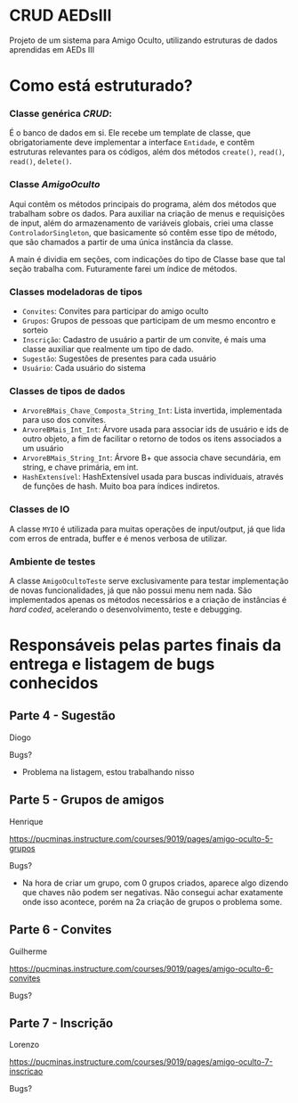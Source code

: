 # CRUD AEDsIII
Projeto de um sistema para  Amigo Oculto, utilizando estruturas de dados aprendidas em AEDs III

# Como está estruturado?

### Classe genérica *CRUD*:
É o banco de dados em si. Ele recebe um template de classe, que obrigatoriamente deve implementar a interface ````Entidade````, e contêm estruturas relevantes para os códigos, 
além dos métodos ````create()````, ````read()````, ````read()````, ````delete()````.
### Classe *AmigoOculto*
Aqui contêm os métodos principais do programa, além dos métodos que trabalham sobre os dados. Para auxiliar na criação de menus e requisições de input, além do armazenamento de variáveis globais,
criei uma classe ````ControladorSingleton````, que basicamente só contêm esse tipo de método, que são chamados a partir de uma única instância da classe.

A main é dividia em seções, com indicações do tipo de Classe base que tal seção trabalha com. Futuramente farei um índice de métodos.

### Classes modeladoras de tipos
* ````Convites````: Convites para participar do amigo oculto
* ````Grupos````: Grupos de pessoas que participam de um mesmo encontro e sorteio
* ````Inscrição````: Cadastro de usuário a partir de um convite, é mais uma classe auxiliar que realmente um tipo de dado.
* ````Sugestão````: Sugestões de presentes para cada usuário
* ````Usuário````: Cada usuário do sistema 

### Classes de tipos de dados
* ````ArvoreBMais_Chave_Composta_String_Int````: Lista invertida, implementada para uso dos convites.
* ````ArvoreBMais_Int_Int````: Árvore usada para associar ids de usuário e ids de outro objeto, a fim de facilitar o retorno de todos os itens associados a um usuário
* ````ArvoreBMais_String_Int````: Árvore B+ que associa chave secundária, em string, e chave primária, em int. 
* ````HashExtensível````: HashExtensível usada para buscas individuais, através de funções de hash. Muito boa para índices indiretos.

### Classes de IO
A classe ````MYIO```` é utilizada para muitas operações de input/output, já que lida com erros de entrada, buffer e é menos verbosa de utilizar.

### Ambiente de testes
A classe ````AmigoOcultoTeste```` serve exclusivamente para testar implementação de novas funcionalidades, já que não possui menu nem nada. São implementados apenas os métodos necessários e a criação de instâncias
é *hard coded*, acelerando o desenvolvimento, teste e debugging.



# Responsáveis pelas partes finais da entrega e listagem de bugs conhecidos

## Parte 4 - Sugestão
Diogo

Bugs?
* Problema na listagem, estou trabalhando nisso

## Parte 5 - Grupos de amigos
Henrique

https://pucminas.instructure.com/courses/9019/pages/amigo-oculto-5-grupos

Bugs? 
* Na hora de criar um grupo, com 0 grupos criados, aparece algo dizendo que chaves não podem ser negativas.
Não consegui achar exatamente onde isso acontece, porém na 2a criação de grupos o problema some.

## Parte 6 - Convites
Guilherme

https://pucminas.instructure.com/courses/9019/pages/amigo-oculto-6-convites

Bugs? 

## Parte 7 - Inscrição
Lorenzo

https://pucminas.instructure.com/courses/9019/pages/amigo-oculto-7-inscricao

Bugs?
